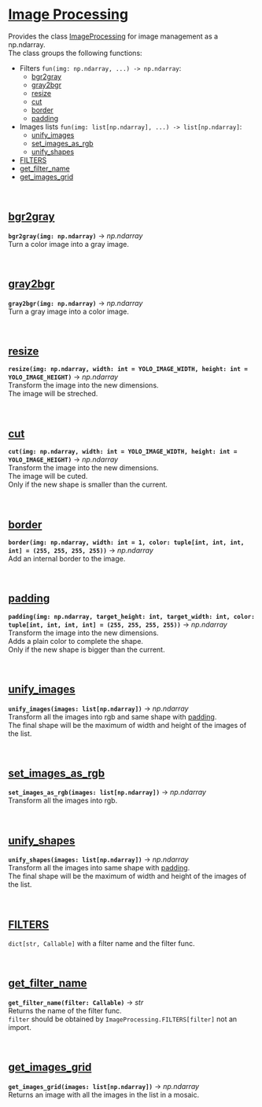 # [Image Processing](../../../yoloModelManager/src/image/image_processing.py)  
Provides the class [ImageProcessing](../../../yoloModelManager/src/image/image_processing.py#L18) for image management as a np.ndarray.  
The class groups the following functions:
- Filters `fun(img: np.ndarray, ...) -> np.ndarray`:  
    - [bgr2gray](#bgr2gray)  
    - [gray2bgr](#gray2bgr)  
    - [resize](#resize)  
    - [cut](#cut)  
    - [border](#border)  
    - [padding](#padding)  
- Images lists `fun(img: list[np.ndarray], ...) -> list[np.ndarray]`:  
    - [unify_images](#unify_images)  
    - [set_images_as_rgb](#set_images_as_rgb)  
    - [unify_shapes](#unify_shapes)  
- [FILTERS](#filters)  
- [get_filter_name](#get_filter_name)  
- [get_images_grid](#get_images_grid)  

</br>

## [bgr2gray](../../../yoloModelManager/src/image/image_processing.py#L21)  
**`bgr2gray(img: np.ndarray)`** -> *np.ndarray*  
Turn a color image into a gray image.  

</br>

## [gray2bgr](../../../yoloModelManager/src/image/image_processing.py#L27)  
**`gray2bgr(img: np.ndarray)`** -> *np.ndarray*  
Turn a gray image into a color image.  

</br>

## [resize](../../../yoloModelManager/src/image/image_processing.py#L33)  
**`resize(img: np.ndarray, width: int = YOLO_IMAGE_WIDTH, height: int = YOLO_IMAGE_HEIGHT)`** -> *np.ndarray*  
Transform the image into the new dimensions.  
The image will be streched.  

</br>

## [cut](../../../yoloModelManager/src/image/image_processing.py#L45)  
**`cut(img: np.ndarray, width: int = YOLO_IMAGE_WIDTH, height: int = YOLO_IMAGE_HEIGHT)`** -> *np.ndarray*  
Transform the image into the new dimensions.  
The image will be cuted.  
Only if the new shape is smaller than the current.  

</br>

## [border](../../../yoloModelManager/src/image/image_processing.py#L54)  
**`border(img: np.ndarray, width: int = 1, color: tuple[int, int, int, int] = (255, 255, 255, 255))`** -> *np.ndarray*  
Add an internal border to the image.  

</br>

## [padding](../../../yoloModelManager/src/image/image_processing.py#L70)  
**`padding(img: np.ndarray, target_height: int, target_width: int, color: tuple[int, int, int, int] = (255, 255, 255, 255))`** -> *np.ndarray*  
Transform the image into the new dimensions.  
Adds a plain color to complete the shape.  
Only if the new shape is bigger than the current.  

</br>

## [unify_images](../../../yoloModelManager/src/image/image_processing.py#L116)  
**`unify_images(images: list[np.ndarray])`** -> *np.ndarray*  
Transform all the images into rgb and same shape with [padding](#padding).  
The final shape will be the maximum of width and height of the images of the list.  

</br>

## [set_images_as_rgb](../../../yoloModelManager/src/image/image_processing.py#L125)  
**`set_images_as_rgb(images: list[np.ndarray])`** -> *np.ndarray*  
Transform all the images into rgb.  

</br>

## [unify_shapes](../../../yoloModelManager/src/image/image_processing.py#L138)  
**`unify_shapes(images: list[np.ndarray])`** -> *np.ndarray*  
Transform all the images into same shape with [padding](#padding).  
The final shape will be the maximum of width and height of the images of the list.  

</br>

## [FILTERS](../../../yoloModelManager/src/image/image_processing.py#L93)  
`dict[str, Callable]` with a filter name and the filter func.  

</br>

## [get_filter_name](../../../yoloModelManager/src/image/image_processing.py#L103)  
**`get_filter_name(filter: Callable)`** -> *str*  
Returns the name of the filter func.  
`filter` should be obtained by `ImageProcessing.FILTERS[filter]` not an import. 

</br>

## [get_images_grid](../../../yoloModelManager/src/image/image_processing.py#L151)  
**`get_images_grid(images: list[np.ndarray])`** -> *np.ndarray*  
Returns an image with all the images in the list in a mosaic.  
